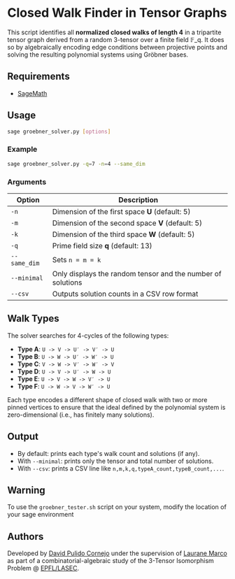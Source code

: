 # Closed Walk Finder in Tensor Graphs

This script identifies all **normalized closed walks of length 4** in a tripartite tensor graph derived from a random 3-tensor over a finite field 𝔽_q. It does so by algebraically encoding edge conditions between projective points and solving the resulting polynomial systems using Gröbner bases.

## Requirements

- [SageMath](https://www.sagemath.org/)

## Usage

```bash
sage groebner_solver.py [options]
```

### Example

```bash
sage groebner_solver.py -q=7 -n=4 --same_dim
```

### Arguments

| Option         | Description                                                  |
|----------------|--------------------------------------------------------------|
| `-n`           | Dimension of the first space **U** (default: 5)              |
| `-m`           | Dimension of the second space **V** (default: 5)             |
| `-k`           | Dimension of the third space **W** (default: 5)              |
| `-q`           | Prime field size **q** (default: 13)                         |
| `--same_dim`   | Sets `n = m = k`                                             |
| `--minimal`    | Only displays the random tensor and the number of solutions |
| `--csv`        | Outputs solution counts in a CSV row format                  |

## Walk Types

The solver searches for 4-cycles of the following types:

- **Type A**: `U -> V -> U′ -> V′ -> U`
- **Type B**: `U -> W -> U′ -> W′ -> U`
- **Type C**: `V -> W -> V′ -> W′ -> V`
- **Type D**: `U -> V -> U′ -> W -> U`
- **Type E**: `U -> V -> W -> V′ -> U`
- **Type F**: `U -> W -> V -> W′ -> U`

Each type encodes a different shape of closed walk with two or more pinned vertices to ensure that the ideal defined by the polynomial system is zero-dimensional (i.e., has finitely many solutions).

## Output

- By default: prints each type's walk count and solutions (if any).
- With `--minimal`: prints only the tensor and total number of solutions.
- With `--csv`: prints a CSV line like `n,m,k,q,typeA_count,typeB_count,...`.

## Warning

To use the `groebner_tester.sh` script on your system, modify the location of your sage environment

## Authors

Developed by [David Pulido Cornejo](https://github.com/puli-101) under the supervision of [Laurane Marco](https://lauranemarco.github.io/) as part of a combinatorial-algebraic study of the 3-Tensor Isomorphism Problem @ [EPFL/LASEC](https://lasec.epfl.ch/).

